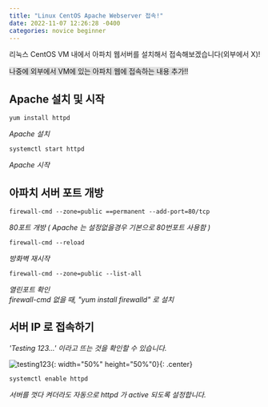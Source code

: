 ```yaml
---
title: "Linux CentOS Apache Webserver 접속!"
date: 2022-11-07 12:26:28 -0400
categories: novice beginner
---
```


리눅스 CentOS VM 내에서 아파치 웹서버를 설치해서 접속해보겠습니다(외부에서 X)!

<span style="background-color: #e1e1e1">나중에 외부에서 VM에 있는 아파치 웹에 접속하는 내용 추가!!</span>

Apache 설치 및 시작
------------
```
yum install httpd
```
*Apache 설치*
```
systemctl start httpd
```
*Apache 시작*

아파치 서버 포트 개방
------------
```
firewall-cmd --zone=public ==permanent --add-port=80/tcp
```
*80포트 개방 ( Apache 는 설정없을경우 기본으로 80번포트 사용함 )*


```
firewall-cmd --reload
```
*방화벽 재시작*
```
firewall-cmd --zone=public --list-all
```
*열린포트 확인*   
*firewall-cmd 없을 때, "yum install firewalld" 로 설치*


서버 IP 로 접속하기
------------
*'Testing 123...' 이라고 뜨는 것을 확인할 수 있습니다.*

![testing123](https://user-images.githubusercontent.com/80401520/200511614-a8338314-b637-49b9-acfb-5e1a9c40b487.jpg){: width="50%" height="50%"0}{: .center}

```
systemctl enable httpd
```
*서버를 껏다 켜더라도 자동으로 httpd 가 active 되도록 설정합니다.*
